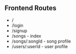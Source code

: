 ## Frontend Routes
* /
* /login
* /signup
* /songs - index
* /songs/:songId - song profile
* /users/:userId - user profile

